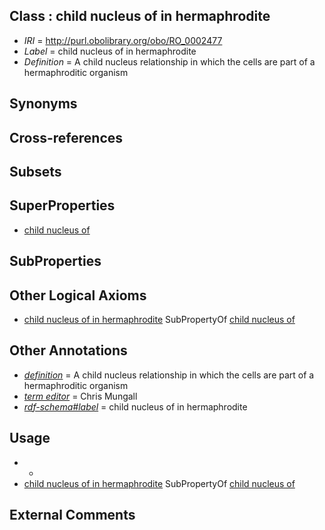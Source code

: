
## Class : child nucleus of in hermaphrodite

 * *IRI* = http://purl.obolibrary.org/obo/RO_0002477
 * *Label* = child nucleus of in hermaphrodite
 * *Definition* = A child nucleus relationship in which the cells are part of a hermaphroditic organism

## Synonyms


## Cross-references


## Subsets


## SuperProperties

 * [child nucleus of](../../RO/76/RO_0002476.md)

## SubProperties


## Other Logical Axioms

 * [child nucleus of in hermaphrodite](../../RO/77/RO_0002477.md) SubPropertyOf [child nucleus of](../../RO/76/RO_0002476.md)

## Other Annotations

 * *[definition](../../IAO/15/IAO_0000115.md)* = A child nucleus relationship in which the cells are part of a hermaphroditic organism
 * *[term editor](../../IAO/17/IAO_0000117.md)* = Chris Mungall
 * *[rdf-schema#label](../../el/rdf-schema#label.md)* = child nucleus of in hermaphrodite

## Usage

 * -
 * [child nucleus of in hermaphrodite](../../RO/77/RO_0002477.md) SubPropertyOf [child nucleus of](../../RO/76/RO_0002476.md)

## External Comments

